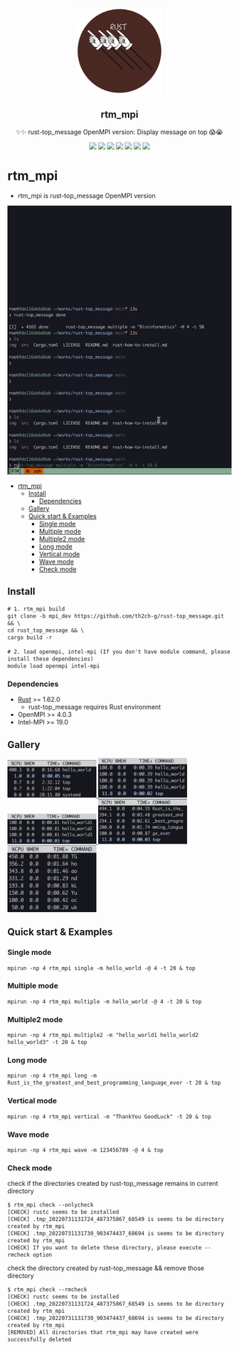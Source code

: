 <p align="center">
  <img width="200" src="img/logo.png" />
  <h2 align="center"> rtm_mpi </h2>
  <p align="center">✨✨ rust-top_message OpenMPI version: Display message on top 😱😭</p>
</p>

<p align="center">
  <a>
    <img src="https://img.shields.io/github/stars/th2ch-g/rust-top_message"/>
  </a>
  <a>
    <img src="https://img.shields.io/github/license/th2ch-g/rust-top_message"/>
  </a>
  <a>
    <img src="https://github.com/th2ch-g/rust-top_message/actions/workflows/rust.yaml/badge.svg"/>
  </a>
  <a>
   <img src="https://img.shields.io/github/languages/top/th2ch-g/rust-top_message"/>
  </a>
  <a>
    <img src="https://img.shields.io/github/last-commit/th2ch-g/rust-top_message"/>
  </a>
  <a>
    <img src="https://img.shields.io/github/repo-size/th2ch-g/rust-top_message"/>
  </a>
  <a>
    <img src="https://img.shields.io/badge/rust-1.62.0+-blueviolet.svg?logo=rust"/>
  </a>
</p>


# rtm_mpi
- rtm_mpi is rust-top_message OpenMPI version

![GIF](img/rtm_example.gif)

- [rtm\_mpi](#rtm_mpi)
  - [Install](#install)
    - [Dependencies](#dependencies)
  - [Gallery](#gallery)
  - [Quick start \& Examples](#quick-start--examples)
    - [Single mode](#single-mode)
    - [Multiple mode](#multiple-mode)
    - [Multiple2 mode](#multiple2-mode)
    - [Long mode](#long-mode)
    - [Vertical mode](#vertical-mode)
    - [Wave mode](#wave-mode)
    - [Check mode](#check-mode)

## Install
~~~
# 1. rtm_mpi build
git clone -b mpi_dev https://github.com/th2ch-g/rust-top_message.git && \
cd rust_top_message && \
cargo build -r

# 2. load openmpi, intel-mpi (If you don't have module command, please install these dependencies)
module load openmpi intel-mpi
~~~

### Dependencies
- [Rust](https://www.rust-lang.org/tools/install) >= 1.62.0
    - rust-top_message requires Rust environment
- OpenMPI >= 4.0.3
- Intel-MPI >= 19.0

## Gallery
<a href=#single>
    <img src="img/single.png" class="galleryItem" width=200px></img>
</a>

<a href=#multiple>
    <img src="img/multiple.png" class="galleryItem" width=200px></img>
</a>

<a href=#multiple2>
    <img src="img/multiple2.png" class="galleryItem" width=200px></img>
</a>

<a href=#long>
    <img src="img/long.png" class="galleryItem" width=200px></img>
</a>

<a href=#vertical>
    <img src="img/vertical.png" class="galleryItem" width=200px></img>
</a>

## Quick start & Examples
<a id="single"></a>
### Single mode
~~~
mpirun -np 4 rtm_mpi single -m hello_world -@ 4 -t 20 & top
~~~

<a id="multiple"></a>
### Multiple mode
~~~
mpirun -np 4 rtm_mpi multiple -m hello_world -@ 4 -t 20 & top
~~~

<a id="multiple2"></a>
### Multiple2 mode
~~~
mpirun -np 4 rtm_mpi multiple2 -m "hello_world1 hello_world2 hello_world3" -t 20 & top
~~~

<a id="long"></a>
### Long mode
~~~
mpirun -np 4 rtm_mpi long -m Rust_is_the_greatest_and_best_programming_language_ever -t 20 & top
~~~

<a id="vertical"></a>
### Vertical mode
~~~
mpirun -np 4 rtm_mpi vertical -m "ThankYou GoodLuck" -t 20 & top
~~~

### Wave mode
~~~
mpirun -np 4 rtm_mpi wave -m 123456789 -@ 4 & top
~~~

### Check mode
check if the directories created by rust-top_message remains in current directory
~~~
$ rtm_mpi check --onlycheck
[CHECK] rustc seems to be installed
[CHECK] .tmp_20220731131724_487375867_68549 is seems to be directory created by rtm_mpi
[CHECK] .tmp_20220731131730_903474437_68694 is seems to be directory created by rtm_mpi
[CHECK] If you want to delete these directory, please execute --rmcheck option
~~~

check the directory created by rust-top_message && remove those directory
~~~
$ rtm_mpi check --rmcheck
[CHECK] rustc seems to be installed
[CHECK] .tmp_20220731131724_487375867_68549 is seems to be directory created by rtm_mpi
[CHECK] .tmp_20220731131730_903474437_68694 is seems to be directory created by rtm_mpi
[REMOVED] All directories that rtm_mpi may have created were successfully deleted
~~~
